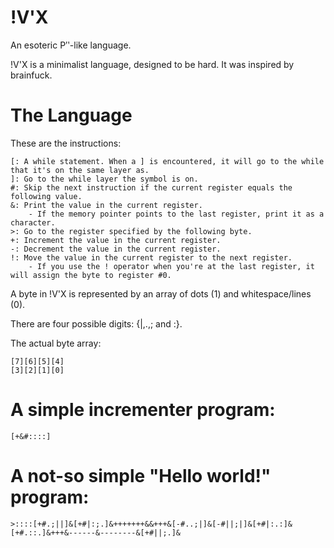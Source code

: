 # !V'X

An esoteric Pʹʹ-like language.

!V'X is a minimalist language, designed to be hard. It was inspired by brainfuck.

# The Language

These are the instructions:

	[: A while statement. When a ] is encountered, it will go to the while that it's on the same layer as.
	]: Go to the while layer the symbol is on.
	#: Skip the next instruction if the current register equals the following value.
	&: Print the value in the current register.
		- If the memory pointer points to the last register, print it as a character.
	>: Go to the register specified by the following byte.
	+: Increment the value in the current register.
	-: Decrement the value in the current register.
	!: Move the value in the current register to the next register.
		- If you use the ! operator when you're at the last register, it will assign the byte to register #0.

A byte in !V'X is represented by an array of dots (1) and whitespace/lines (0).

There are four possible digits: {|,.,; and :}.

The actual byte array:

	[7][6][5][4]
	[3][2][1][0]

# A simple incrementer program:
	
	[+&#::::]

# A not-so simple "Hello world!" program:
	
	>::::[+#.;||]&[+#|:;.]&+++++++&&+++&[-#..;|]&[-#||;|]&[+#|:.:]&[+#.::.]&+++&------&--------&[+#||;.]&
